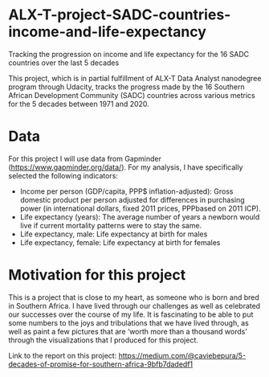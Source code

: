 # ALX-T-project-SADC-countries-income-and-life-expectancy
Tracking the progression on income and life expectancy for the 16 SADC countries over the last 5 decades

This project, which is in partial fulfillment of ALX-T Data Analyst nanodegree program through Udacity, tracks the progress made by the 16 Southern African Development Community (SADC) countries across various metrics for the 5 decades between 1971 and 2020.

# Data
For this project I will use data from Gapminder (https://www.gapminder.org/data/). For my analysis, I have specifically selected the following indicators:

- Income per person (GDP/capita, PPP$ inflation-adjusted): Gross domestic product per person adjusted for differences in purchasing power (in international dollars, fixed 2011 prices, PPPbased on 2011 ICP).
- Life expectancy (years): The average number of years a newborn would live if current mortality patterns were to stay the same.
- Life expectancy, male: Life expectancy at birth for males
- Life expectancy, female: Life expectancy at birth for females

# Motivation for this project
This is a project that is close to my heart, as someone who is born and bred in Southern Africa. I have lived through our challenges as well as celebrated our successes over the course of my life. It is fascinating to be able to put some numbers to the joys and tribulations that we have lived through, as well as paint a few pictures that are ‘worth more than a thousand words’ through the visualizations that I produced for this project.

Link to the report on this project:
https://medium.com/@caviebepura/5-decades-of-promise-for-southern-africa-9bfb7dadedf1

